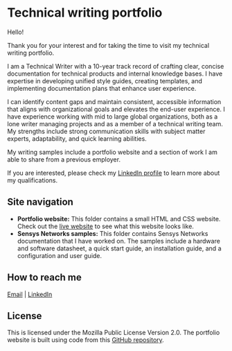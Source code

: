 # Technical writing portfolio
Hello!

Thank you for your interest and for taking the time to visit my technical writing portfolio.

I am a Technical Writer with a 10-year track record of crafting clear, concise documentation for technical products and internal knowledge bases. I have expertise in developing unified style guides, creating templates, and implementing documentation plans that enhance user experience. 

I can identify content gaps and maintain consistent, accessible information that aligns with organizational goals and elevates the end-user experience. I have experience working with mid to large global organizations, both as a lone writer managing projects and as a member of a technical writing team. My strengths include strong communication skills with subject matter experts, adaptability, and quick learning abilities. 

My writing samples include a portfolio website and a section of work I am able to share from a previous employer.

If you are interested, please check my [LinkedIn profile](https://www.linkedin.com/in/meganvalen/) to learn more about my qualifications.

## Site navigation
* **Portfolio website:** This folder contains a small HTML and CSS website. Check out the [live website](https://meganvalenzuela.com/) to see what this website looks like.
* **Sensys Networks samples:** This folder contains Sensys Networks documentation that I have worked on. The samples include a hardware and software datasheet, a quick start guide, an installation guide, and a configuration and user guide. 

## How to reach me
[Email](meg.valenzuela@gmail.com) | [LinkedIn](https://www.linkedin.com/in/meganvalen/)

## License
This is licensed under the Mozilla Public License Version 2.0. The portfolio website is built using code from this [GitHub repository](https://github.com/bobby-pancakes/basic-portfolio.git). 
